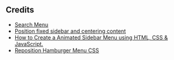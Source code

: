 ## Credits

* [Search Menu](https://www.w3schools.com/howto/tryit.asp?filename=tryhow_js_search_menu)
* [Position fixed sidebar and centering content](https://stackoverflow.com/questions/43377430/position-fixed-sidebar-and-centering-content)
* [How to Create a Animated Sidebar Menu using HTML, CSS & JavaScript.](https://www.youtube.com/watch?v=uWUNZ4u1VLA)
* [Reposition Hamburger Menu CSS](https://stackoverflow.com/questions/37736518/reposition-hamburger-menu-css)